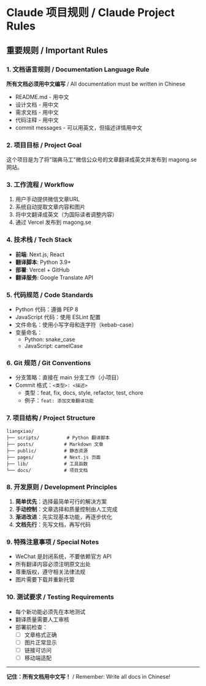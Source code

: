 # Claude 项目规则 / Claude Project Rules

## 重要规则 / Important Rules

### 1. 文档语言规则 / Documentation Language Rule
**所有文档必须用中文编写** / All documentation must be written in Chinese

- README.md - 用中文
- 设计文档 - 用中文  
- 需求文档 - 用中文
- 代码注释 - 用中文
- commit messages - 可以用英文，但描述详情用中文

### 2. 项目目标 / Project Goal
这个项目是为了将"瑞典马工"微信公众号的文章翻译成英文并发布到 magong.se 网站。

### 3. 工作流程 / Workflow
1. 用户手动提供微信文章URL
2. 系统自动提取文章内容和图片
3. 将中文翻译成英文（为国际读者调整内容）
4. 通过 Vercel 发布到 magong.se

### 4. 技术栈 / Tech Stack
- **前端**: Next.js, React
- **翻译脚本**: Python 3.9+
- **部署**: Vercel + GitHub
- **翻译服务**: Google Translate API

### 5. 代码规范 / Code Standards
- Python 代码：遵循 PEP 8
- JavaScript 代码：使用 ESLint 配置
- 文件命名：使用小写字母和连字符（kebab-case）
- 变量命名：
  - Python: snake_case
  - JavaScript: camelCase

### 6. Git 规范 / Git Conventions
- 分支策略：直接在 main 分支工作（小项目）
- Commit 格式：`<类型>: <描述>`
  - 类型：feat, fix, docs, style, refactor, test, chore
  - 例子：`feat: 添加文章翻译功能`

### 7. 项目结构 / Project Structure
```
liangxiao/
├── scripts/          # Python 翻译脚本
├── posts/           # Markdown 文章
├── public/          # 静态资源
├── pages/           # Next.js 页面
├── lib/             # 工具函数
└── docs/            # 项目文档
```

### 8. 开发原则 / Development Principles
1. **简单优先**：选择最简单可行的解决方案
2. **手动控制**：文章选择和质量控制由人工完成
3. **渐进改进**：先实现基本功能，再逐步优化
4. **文档先行**：先写文档，再写代码

### 9. 特殊注意事项 / Special Notes
- WeChat 是封闭系统，不要依赖官方 API
- 所有翻译内容必须注明原文出处
- 尊重版权，遵守相关法律法规
- 图片需要下载并重新托管

### 10. 测试要求 / Testing Requirements
- 每个新功能必须先在本地测试
- 翻译质量需要人工审核
- 部署前检查：
  - [ ] 文章格式正确
  - [ ] 图片正常显示
  - [ ] 链接可访问
  - [ ] 移动端适配

---

**记住：所有文档用中文写！** / Remember: Write all docs in Chinese!